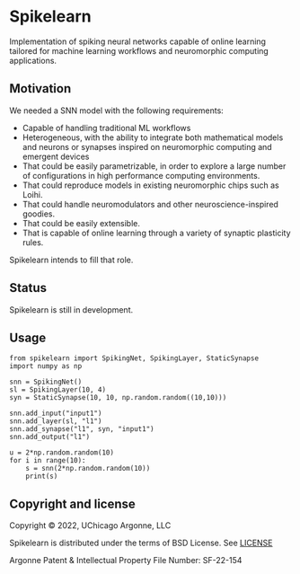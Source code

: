 # Spikelearn

Implementation of spiking neural networks capable of online learning tailored
for machine learning workflows and neuromorphic computing applications.


## Motivation

We needed a SNN model with the following requirements:

- Capable of handling traditional ML workflows
- Heterogeneous, with the ability to integrate both mathematical models and
  neurons or synapses inspired on neuromorphic computing and emergent devices
- That could be easily parametrizable, in order to explore a large number of
  configurations in high performance computing environments.
- That could reproduce models in existing neuromorphic chips such as Loihi.
- That could handle neuromodulators and other neuroscience-inspired goodies.
- That could be easily extensible.
- That is capable of online learning through a variety of synaptic plasticity
  rules.


Spikelearn intends to fill that role.


## Status

Spikelearn is still in development.

## Usage

```
from spikelearn import SpikingNet, SpikingLayer, StaticSynapse
import numpy as np

snn = SpikingNet()
sl = SpikingLayer(10, 4)
syn = StaticSynapse(10, 10, np.random.random((10,10)))

snn.add_input("input1")
snn.add_layer(sl, "l1")
snn.add_synapse("l1", syn, "input1")
snn.add_output("l1")

u = 2*np.random.random(10)
for i in range(10):
    s = snn(2*np.random.random(10))
    print(s)
```

## Copyright and license

Copyright © 2022, UChicago Argonne, LLC

Spikelearn is distributed under the terms of BSD License. See 
[LICENSE](https://github.com/spikelearn/spikelearn/blob/master/LICENSE.md)

Argonne Patent & Intellectual Property File Number: SF-22-154


